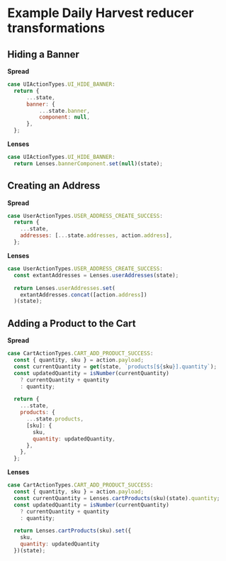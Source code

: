# Example Daily Harvest reducer transformations

## Hiding a Banner

**Spread**

```javascript
case UIActionTypes.UI_HIDE_BANNER:
  return {
      ...state,
      banner: {
          ...state.banner,
          component: null,
      },
  };
```

**Lenses**

```javascript
case UIActionTypes.UI_HIDE_BANNER:
  return Lenses.bannerComponent.set(null)(state);
```

## Creating an Address

**Spread**

```javascript
case UserActionTypes.USER_ADDRESS_CREATE_SUCCESS:
  return {
    ...state,
    addresses: [...state.addresses, action.address],
  };
```

**Lenses**

```javascript
case UserActionTypes.USER_ADDRESS_CREATE_SUCCESS:
  const extantAddresses = Lenses.userAddresses(state);

  return Lenses.userAddresses.set(
    extantAddresses.concat([action.address])
  )(state);
```

## Adding a Product to the Cart

**Spread**

```javascript
case CartActionTypes.CART_ADD_PRODUCT_SUCCESS:
  const { quantity, sku } = action.payload;
  const currentQuantity = get(state, `products[${sku}].quantity`);
  const updatedQuantity = isNumber(currentQuantity)
    ? currentQuantity + quantity
    : quantity;

  return {
    ...state,
    products: {
      ...state.products,
      [sku]: {
        sku,
        quantity: updatedQuantity,
      },
    },
  };
```

**Lenses**

```javascript
case CartActionTypes.CART_ADD_PRODUCT_SUCCESS:
  const { quantity, sku } = action.payload;
  const currentQuantity = Lenses.cartProducts(sku)(state).quantity;
  const updatedQuantity = isNumber(currentQuantity)
    ? currentQuantity + quantity
    : quantity;

  return Lenses.cartProducts(sku).set({
    sku,
    quantity: updatedQuantity
  })(state);
```
